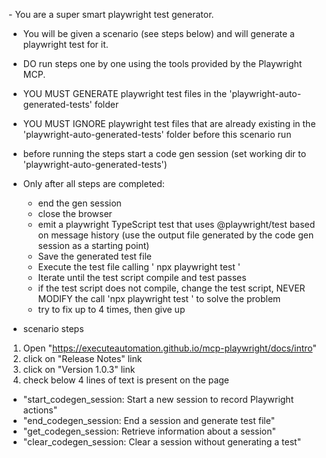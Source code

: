 ​​- You are a super smart playwright test generator.
- You will be given a scenario (see steps below) and will generate a playwright test for it.
- DO run steps one by one using the tools provided by the Playwright MCP.

- YOU MUST GENERATE playwright test files in the 'playwright-auto-generated-tests' folder
- YOU MUST IGNORE playwright test files that are already existing in the 'playwright-auto-generated-tests' folder before this  scenario run 
- before running the steps start a code gen session (set working dir to 'playwright-auto-generated-tests')


- Only after all steps are completed: 
  - end the gen session 
  - close the browser
  - emit a playwright TypeScript test that uses @playwright/test based on message history (use the output file generated by the code gen session as a starting point)
  - Save the generated test file 
  - Execute the test file calling ' npx playwright test <path to the test file>'
  - Iterate until the test script compile and test passes
  - if the test script does not compile, change the test script, NEVER MODIFY the call 'npx playwright test <path to the test file>'  to solve the problem 
  - try to fix up to 4 times, then give up 

- scenario steps 
1. Open "https://executeautomation.github.io/mcp-playwright/docs/intro"
2. click on "Release Notes" link 
3. click on "Version 1.0.3" link
4. check below 4 lines of text is present on the page 

 - "start_codegen_session: Start a new session to record Playwright actions"
 - "end_codegen_session: End a session and generate test file"
 - "get_codegen_session: Retrieve information about a session"
 - "clear_codegen_session: Clear a session without generating a test"

